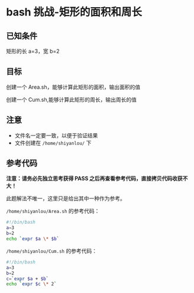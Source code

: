 # bash 挑战-矩形的面积和周长

## 已知条件

矩形的长 a=3，宽 b=2

## 目标

创建一个 Area.sh，能够计算此矩形的面积，输出面积的值

创建一个 Cum.sh,能够计算此矩形的周长，输出周长的值

## 注意

- 文件名一定要一致，以便于验证结果
- 文件创建在 `/home/shiyanlou/` 下

## 参考代码

**注意：请务必先独立思考获得 PASS 之后再查看参考代码，直接拷贝代码收获不大！**

此题解法不唯一，这里只是给出其中一种作为参考。

`/home/shiyanlou/Area.sh` 的参考代码：

```bash
#!/bin/bash
a=3
b=2
echo `expr $a \* $b`
```

`/home/shiyanlou/Cum.sh` 的参考代码：

```bash
#!/bin/bash
a=3
b=2
c=`expr $a + $b`
echo `expr $c \* 2`
```
